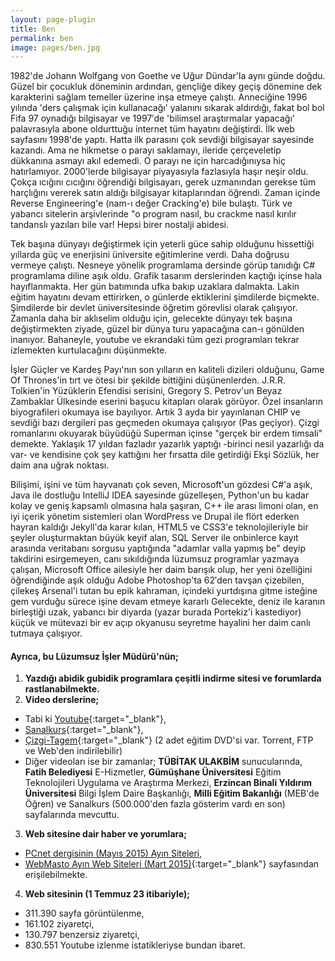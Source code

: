 ```yaml
---
layout: page-plugin
title: Ben
permalink: ben
image: pages/ben.jpg
---
```


1982'de Johann Wolfgang von Goethe ve Uğur Dündar'la aynı günde doğdu. Güzel bir çocukluk döneminin ardından, gençliğe dikey geçiş dönemine dek karakterini sağlam temeller üzerine inşa etmeye çalıştı. Anneciğine 1996 yılında 'ders çalışmak için kullanacağı' yalanını sıkarak aldırdığı, fakat bol bol Fifa 97 oynadığı bilgisayar ve 1997′de 'bilimsel araştırmalar yapacağı' palavrasıyla abone oldurttuğu internet tüm hayatını değiştirdi. İlk web sayfasını 1998'de yaptı. Hatta ilk parasını çok sevdiği bilgisayar sayesinde kazandı. Ama ne hikmetse o parayı saklamayı, ileride çerçeveletip dükkanına asmayı akıl edemedi. O parayı ne için harcadığınıysa hiç hatırlamıyor. 2000'lerde bilgisayar piyayasıyla fazlasıyla haşır neşir oldu. Çokça ıcığını cıcığını öğrendiği bilgisayarı, gerek uzmanından gerekse tüm harçlığını vererek satın aldığı bilgisayar kitaplarından öğrendi. Zaman içinde Reverse Engineering'e (nam-ı değer Cracking'e) bile bulaştı. Türk ve yabancı sitelerin arşivlerinde "o program nasıl, bu crackme nasıl kırılır tandanslı yazıları bile var! Hepsi birer nostalji abidesi.

Tek başına dünyayı değiştirmek için yeterli güce sahip olduğunu hissettiği yıllarda güç ve enerjisini üniversite eğitimlerine verdi. Daha doğrusu vermeye çalıştı. Nesneye yönelik programlama dersinde görüp tanıdığı C# programlama diline aşık oldu. Grafik tasarım derslerinden kaçtığı içinse hala hayıflanmakta. Her gün batımında ufka bakıp uzaklara dalmakta. Lakin eğitim hayatını devam ettirirken, o günlerde ektiklerini şimdilerde biçmekte. Şimdilerde bir devlet üniversitesinde öğretim görevlisi olarak çalışıyor. Zamanla daha bir aklıselim olduğu için, gelecekte dünyayı tek başına değiştirmekten ziyade, güzel bir dünya turu yapacağına can-ı gönülden inanıyor. Bahaneyle, youtube ve ekrandaki tüm gezi programları tekrar izlemekten kurtulacağını düşünmekte.

İşler Güçler ve Kardeş Payı'nın son yılların en kaliteli dizileri olduğunu, Game Of Thrones'in tırt ve ötesi bir şekilde bittiğini düşünenlerden. J.R.R. Tolkien'in Yüzüklerin Efendisi serisini, Gregory S. Petrov'un Beyaz Zambaklar Ülkesinde eserini başucu kitapları olarak görüyor. Özel insanların biyografileri okumaya ise bayılıyor. Artık 3 ayda bir yayınlanan CHIP ve sevdiği bazı dergileri pas geçmeden okumaya çalışıyor (Pas geçiyor). Çizgi romanlarını okuyarak büyüdüğü Superman içinse "gerçek bir erdem timsali" demekte. Yaklaşık 17 yıldan fazladır yazarlık yaptığı -birinci nesil yazarlığı da var- ve kendisine çok şey kattığını her fırsatta dile getirdiği Ekşi Sözlük, her daim ana uğrak noktası.

Bilişimi, işini ve tüm hayvanatı çok seven, Microsoft'un gözdesi C#'a aşık, Java ile dostluğu IntelliJ IDEA sayesinde güzelleşen, Python'un bu kadar kolay ve geniş kapsamlı olmasına hala şaşıran, C++ ile arası limoni olan, en iyi içerik yönetim sistemleri olan WordPress ve Drupal ile flört ederken hayran kaldığı Jekyll'da karar kılan, HTML5 ve CSS3'e teknolojileriyle bir şeyler oluşturmaktan büyük keyif alan, SQL Server ile onbinlerce kayıt arasında veritabanı sorgusu yaptığında "adamlar valla yapmış be" deyip takdirini esirgemeyen, canı sıkıldığında lüzumsuz programlar yazmaya çalışan, Microsoft Office ailesiyle her daim barışık olup, her yeni özelliğini öğrendiğinde aşık olduğu Adobe Photoshop'ta 62′den tavşan çizebilen, çilekeş Arsenal'i tutan bu epik kahraman, içindeki yurtdışına gitme isteğine gem vurduğu sürece işine devam etmeye kararlı Gelecekte, deniz ile karanın birleştiği uzak, yabancı bir diyarda (yazar burada Portekiz'i kastediyor) küçük ve mütevazi bir ev açıp okyanusu seyretme hayalini her daim canlı tutmaya çalışıyor.

#### Ayrıca, bu Lüzumsuz İşler Müdürü'nün;
1. **Yazdığı abidik gubidik programlara çeşitli indirme sitesi ve forumlarda rastlanabilmekte.**
2. **Video derslerine;**
- Tabi ki [Youtube](https://www.youtube.com/user/UmutDokel/about){:target="\_blank"},
- [Sanalkurs](https://sanalkurs.net/batu2k){:target="\_blank"},
- [Çizgi-Tagem](https://www.cizgi-tagem.org/e-kampus-egitim/){:target="\_blank"} (2 adet eğitim DVD'si var. Torrent, FTP ve Web'den indirilebilir)
- Diğer videoları ise bir zamanlar; **TÜBİTAK ULAKBİM** sunucularında, **Fatih Belediyesi** E-Hizmetler, **Gümüşhane Üniversitesi** Eğitim Teknolojileri Uygulama ve Araştırma Merkezi, **Erzincan Binali Yıldırım Üniversitesi** Bilgi İşlem Daire Başkanlığı, **Milli Eğitim Bakanlığı** (MEB'de Öğren) ve Sanalkurs (500.000'den fazla gösterim vardı en son) sayfalarında mevcuttu.
3. **Web sitesine dair haber ve yorumlara;**
- [PCnet dergisinin (Mayıs 2015) Ayın Siteleri](/images/bahsedenler/pcnet.jpg),
- [WebMasto Ayın Web Siteleri (Mart 2015)](http://www.webmasto.com/webmasto-ayin-web-siteleri-mart-2015){:target="\_blank"} sayfasından erişilebilmekte.
4. **Web sitesinin (1 Temmuz 23 itibariyle);**
- 311.390 sayfa görüntülenme,
- 161.102 ziyaretçi,
- 130.797 benzersiz ziyaretçi,
- 830.551 Youtube izlenme istatikleriyse bundan ibaret.